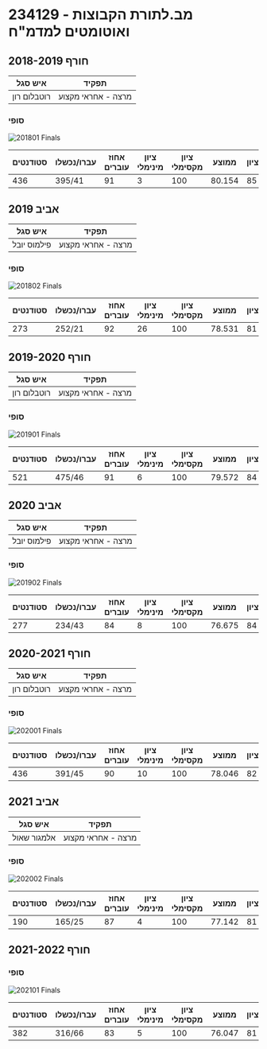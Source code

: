 # 234129 - מב.לתורת הקבוצות ואוטומטים למדמ"ח

## חורף 2018-2019

| איש סגל | תפקיד |
| ---- | ---- |
| רוטבלום רון | מרצה - אחראי מקצוע |

### סופי

![201801 Finals](201801/Finals.png)

| סטודנטים | עברו/נכשלו | אחוז עוברים | ציון מינימלי | ציון מקסימלי | ממוצע | חציון |
| ---- | ---- | ---- | ---- | ---- | ---- | ---- |
| 436 | 395/41 | 91 | 3 | 100 | 80.154 | 85 |

## אביב 2019

| איש סגל | תפקיד |
| ---- | ---- |
| פילמוס יובל | מרצה - אחראי מקצוע |

### סופי

![201802 Finals](201802/Finals.png)

| סטודנטים | עברו/נכשלו | אחוז עוברים | ציון מינימלי | ציון מקסימלי | ממוצע | חציון |
| ---- | ---- | ---- | ---- | ---- | ---- | ---- |
| 273 | 252/21 | 92 | 26 | 100 | 78.531 | 81 |

## חורף 2019-2020

| איש סגל | תפקיד |
| ---- | ---- |
| רוטבלום רון | מרצה - אחראי מקצוע |

### סופי

![201901 Finals](201901/Finals.png)

| סטודנטים | עברו/נכשלו | אחוז עוברים | ציון מינימלי | ציון מקסימלי | ממוצע | חציון |
| ---- | ---- | ---- | ---- | ---- | ---- | ---- |
| 521 | 475/46 | 91 | 6 | 100 | 79.572 | 84 |

## אביב 2020

| איש סגל | תפקיד |
| ---- | ---- |
| פילמוס יובל | מרצה - אחראי מקצוע |

### סופי

![201902 Finals](201902/Finals.png)

| סטודנטים | עברו/נכשלו | אחוז עוברים | ציון מינימלי | ציון מקסימלי | ממוצע | חציון |
| ---- | ---- | ---- | ---- | ---- | ---- | ---- |
| 277 | 234/43 | 84 | 8 | 100 | 76.675 | 84 |

## חורף 2020-2021

| איש סגל | תפקיד |
| ---- | ---- |
| רוטבלום רון | מרצה - אחראי מקצוע |

### סופי

![202001 Finals](202001/Finals.png)

| סטודנטים | עברו/נכשלו | אחוז עוברים | ציון מינימלי | ציון מקסימלי | ממוצע | חציון |
| ---- | ---- | ---- | ---- | ---- | ---- | ---- |
| 436 | 391/45 | 90 | 10 | 100 | 78.046 | 82 |

## אביב 2021

| איש סגל | תפקיד |
| ---- | ---- |
| אלמגור שאול | מרצה - אחראי מקצוע |

### סופי

![202002 Finals](202002/Finals.png)

| סטודנטים | עברו/נכשלו | אחוז עוברים | ציון מינימלי | ציון מקסימלי | ממוצע | חציון |
| ---- | ---- | ---- | ---- | ---- | ---- | ---- |
| 190 | 165/25 | 87 | 4 | 100 | 77.142 | 81 |

## חורף 2021-2022

### סופי

![202101 Finals](202101/Finals.png)

| סטודנטים | עברו/נכשלו | אחוז עוברים | ציון מינימלי | ציון מקסימלי | ממוצע | חציון |
| ---- | ---- | ---- | ---- | ---- | ---- | ---- |
| 382 | 316/66 | 83 | 5 | 100 | 76.047 | 81 |

